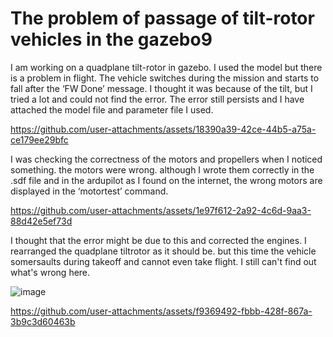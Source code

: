 # The problem of passage of tilt-rotor vehicles in the gazebo9
I am working on a quadplane tilt-rotor in gazebo. I used the model but there is a problem in flight. The vehicle switches during the mission and starts to fall after the ‘FW Done’ message. I thought it was because of the tilt, but I tried a lot and could not find the error. The error still persists and I have attached the model file and parameter file I used. 

https://github.com/user-attachments/assets/18390a39-42ce-44b5-a75a-ce179ee29bfc


I was checking the correctness of the motors and propellers when I noticed something. the motors were wrong. although I wrote them correctly in the .sdf file and in the ardupilot as I found on the internet, the wrong motors are displayed in the ‘motortest’ command. 

https://github.com/user-attachments/assets/1e97f612-2a92-4c6d-9aa3-88d42e5ef73d


I thought that the error might be due to this and corrected the engines. I rearranged the quadplane tiltrotor as it should be. but this time the vehicle somersaults during takeoff and cannot even take flight. I still can't find out what's wrong here.

![image](https://github.com/user-attachments/assets/0986d3b6-4e31-454a-b2e7-eb6a89d57c60)



https://github.com/user-attachments/assets/f9369492-fbbb-428f-867a-3b9c3d60463b



